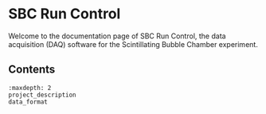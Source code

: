 # SBC Run Control

Welcome to the documentation page of SBC Run Control, the data acquisition (DAQ) software for the Scintillating Bubble Chamber experiment.

## Contents

```{toctree}
:maxdepth: 2
project_description
data_format
```
